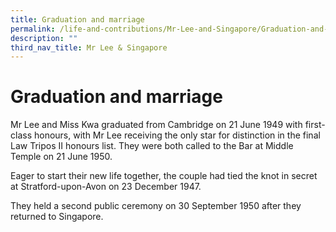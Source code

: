 ```yaml
---
title: Graduation and marriage
permalink: /life-and-contributions/Mr-Lee-and-Singapore/Graduation-and-marriage
description: ""
third_nav_title: Mr Lee & Singapore
---
```

# Graduation and marriage #

Mr Lee and Miss Kwa graduated from Cambridge on 21 June 1949 with first-class honours, with Mr Lee receiving the only star for distinction in the final Law Tripos II honours list. They were both called to the Bar at Middle Temple on 21 June 1950.


Eager to start their new life together, the couple had tied the knot in secret at Stratford-upon-Avon on 23 December 1947.


They held a second public ceremony on 30 September 1950 after they returned to Singapore.